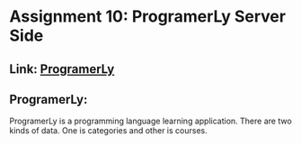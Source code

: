 # Assignment 10: ProgramerLy Server Side
## Link: [ProgramerLy](https://quizora.netlify.app/)

## ProgramerLy: 
ProgramerLy is a programming language learning application. There are two kinds of data. One is categories and other is courses.